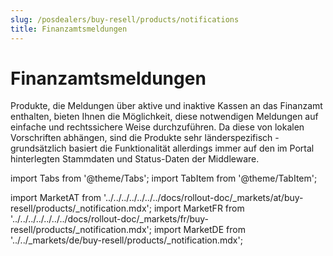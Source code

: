 ```yaml
---
slug: /posdealers/buy-resell/products/notifications
title: Finanzamtsmeldungen
---
```



# Finanzamtsmeldungen
Produkte, die Meldungen über aktive und inaktive Kassen an das Finanzamt enthalten, bieten Ihnen die Möglichkeit, diese notwendigen Meldungen auf einfache und rechtssichere Weise durchzuführen. 
Da diese von lokalen Vorschriften abhängen, sind die Produkte sehr länderspezifisch - grundsätzlich basiert die Funktionalität allerdings immer auf den im Portal hinterlegten Stammdaten und Status-Daten der Middleware.

import Tabs from '@theme/Tabs';
import TabItem from '@theme/TabItem';

import MarketAT from '../../../../../../../docs/rollout-doc/_markets/at/buy-resell/products/_notification.mdx';
import MarketFR from '../../../../../../../docs/rollout-doc/_markets/fr/buy-resell/products/_notification.mdx';
import MarketDE from '../../_markets/de/buy-resell/products/_notification.mdx';

<Tabs groupId="market">

  <TabItem value="AT" label="Austria">
    <MarketAT />
  </TabItem>

  <TabItem value="FR" label="France">
    <MarketFR />
  </TabItem>

  <TabItem value="DE" label="Germany">
    <MarketDE />
  </TabItem>

</Tabs>
